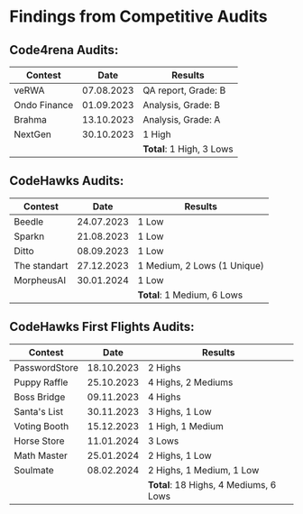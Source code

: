 
# Findings from Competitive Audits

## Code4rena Audits:
|Contest	    |Date	      |Results            |
|-------------|-----------|-------------------|
|veRWA        |07.08.2023 |QA report, Grade: B|
|Ondo Finance |01.09.2023 |Analysis, Grade: B |
|Brahma       |13.10.2023 |Analysis, Grade: A |
|NextGen      |30.10.2023 |1 High             |
|             |           |**Total**: 1 High, 3 Lows|

## CodeHawks Audits:
|Contest	    |Date	      |Results                     |
|-------------|-----------|----------------------------|
|Beedle       |24.07.2023 | 1 Low                      |
|Sparkn       |21.08.2023 | 1 Low                      |
|Ditto        |08.09.2023 | 1 Low                      |
|The standart |27.12.2023 | 1 Medium, 2 Lows (1 Unique)|
|MorpheusAI   |30.01.2024 | 1 Low                      |
|             |           |**Total**: 1 Medium, 6 Lows |

## CodeHawks First Flights Audits:
|Contest	     |Date       |Results                    |               
|--------------|-----------|---------------------------|
|PasswordStore |18.10.2023 | 2 Highs                   |
|Puppy Raffle  |25.10.2023 | 4 Highs, 2 Mediums        |
|Boss Bridge   |09.11.2023 | 4 Highs                   |
|Santa's List  |30.11.2023 | 3 Highs, 1 Low            |
|Voting Booth  |15.12.2023 | 1 High, 1 Medium          |
|Horse Store   |11.01.2024 | 3 Lows                    |
|Math Master   |25.01.2024 | 2 Highs, 1 Low            |
|Soulmate      |08.02.2024 | 2 Highs, 1 Medium, 1 Low  |
|              |           |**Total**: 18 Highs, 4 Mediums, 6 Lows |

